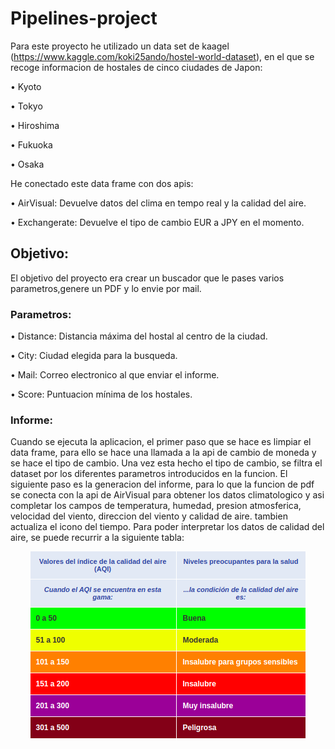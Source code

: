 # Pipelines-project

Para este proyecto he utilizado un data set de kaagel (https://www.kaggle.com/koki25ando/hostel-world-dataset), en el que se recoge informacion de hostales de cinco ciudades de Japon:

 • Kyoto                        

 • Tokyo                        

 • Hiroshima

 • Fukuoka

 • Osaka

He conectado este data frame con dos apis:

 • AirVisual: Devuelve datos del clima en tempo real y la calidad del aire.

 • Exchangerate: Devuelve el tipo de cambio EUR a JPY en el momento.
## Objetivo:
El objetivo del proyecto era crear un buscador que le pases varios parametros,genere un PDF y lo envie por mail.
### Parametros:
 • Distance: Distancia máxima del hostal al centro de la ciudad.

 • City: Ciudad elegida para la busqueda.

 • Mail: Correo electronico al que enviar el informe.
 
 • Score: Puntuacion mínima de los hostales.
### Informe:
Cuando se ejecuta la aplicacion, el primer paso que se hace es limpiar el data frame, para ello se hace una llamada a la api de cambio de moneda y se hace el tipo de cambio.
Una vez esta hecho el tipo de cambio, se filtra el dataset por los diferentes parametros introducidos en la funcion.
El siguiente paso es la generacion del informe, para lo que la funcion de pdf se conecta con la api de AirVisual para obtener los datos climatologico y asi completar los campos de temperatura, humedad, presion atmosferica, velocidad del viento, direccion del viento y calidad de aire. tambien actualiza el icono del tiempo.
Para poder interpretar los datos de calidad del aire, se puede recurrir a la siguiente tabla:
<p align="center"> <img  src="/src/readme_files/tabla-aqi.png"></p>

